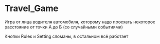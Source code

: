 # Travel_Game
Игра от лица водителя автомобиля, которому надо проехать некоторое расстояние от точки А до Б (со случайными событиями)

Кнопки Rules и Setting сломаны, в остальном всё работает
